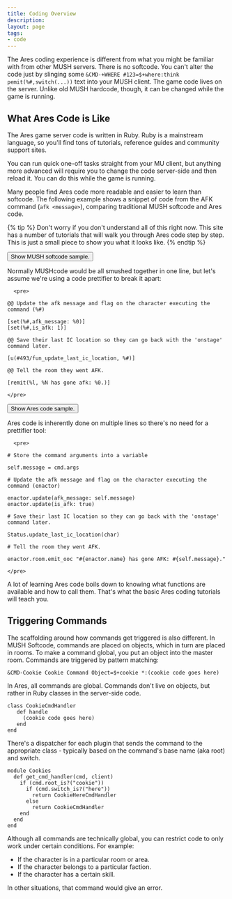 ```yaml
---
title: Coding Overview
description: 
layout: page
tags:
- code
---
```


The Ares coding experience is different from what you might be familiar with from other MUSH servers.  There is no softcode.  You can't alter the code just by slinging some `&CMD-+WHERE #123=$+where:think pemit(%#,switch(...))` text into your MUSH client.  The game code lives on the server.  Unlike old MUSH hardcode, though, it can be changed while the game is running. 

## What Ares Code is Like

The Ares game server code is written in Ruby.  Ruby is a mainstream language, so you'll find tons of tutorials, reference guides and community support sites.

You can run quick one-off tasks straight from your MU client, but anything more advanced will require you to change the code server-side and then reload it.  You can do this while the game is running.

Many people find Ares code more readable and easier to learn than softcode.  The following example shows a snippet of code from the AFK command (`afk <message>`), comparing traditional MUSH softcode and Ares code.

{% tip %} 
Don't worry if you don't understand all of this right now.  This site has a number of tutorials that will walk you through Ares code step by step.  This is just a small piece to show you what it looks like.
{% endtip %}


  <button class="btn btn-primary" type="button" data-toggle="collapse" data-target="#collapseMUEx" aria-expanded="false" aria-controls="collapseExample">
    Show MUSH softcode sample.
  </button>

<div class="collapse" id="collapseMUEx">
  <div class="card card-block">

Normally MUSHcode would be all smushed together in one line, but let's assume we're using a code prettifier to break it apart:

      <pre>

    @@ Update the afk message and flag on the character executing the command (%#)
    
    [set(%#,afk_message: %0)]
    [set(%#,is_afk: 1)]
    
    @@ Save their last IC location so they can go back with the 'onstage' command later.

    [u(#493/fun_update_last_ic_location, %#)]
    
    @@ Tell the room they went AFK. 
    
    [remit(%l, %N has gone afk: %0.)]
    
    </pre>
  </div>
</div>

  <button class="btn btn-primary" type="button" data-toggle="collapse" data-target="#collapseExample" aria-expanded="false" aria-controls="collapseExample">
    Show Ares code sample.
  </button>

<div class="collapse" id="collapseExample">
  <div class="card card-block">

Ares code is inherently done on multiple lines so there's no need for a prettifier tool:

      <pre>
 
    # Store the command arguments into a variable

    self.message = cmd.args
    
    # Update the afk message and flag on the character executing the command (enactor)

    enactor.update(afk_message: self.message)
    enactor.update(is_afk: true)
    
    # Save their last IC location so they can go back with the 'onstage' command later.

    Status.update_last_ic_location(char)
    
    # Tell the room they went AFK.  
    
    enactor.room.emit_ooc "#{enactor.name} has gone AFK: #{self.message}."

    </pre>
  </div>
</div>

A lot of learning Ares code boils down to knowing what functions are available and how to call them.  That's what the basic Ares coding tutorials will teach you.

## Triggering Commands

The scaffolding around how commands get triggered is also different.  In MUSH Softcode, commands are placed on objects, which in turn are placed in rooms.  To make a command global, you put an object into the master room.  Commands are triggered by pattern matching:

    &CMD-Cookie Cookie Command Object=$+cookie *:(cookie code goes here)

In Ares, all commands are global. Commands don't live on objects, but rather in Ruby classes in the server-side code.

    class CookieCmdHandler
       def handle
         (cookie code goes here)
       end
    end

There's a dispatcher for each plugin that sends the command to the appropriate class - typically based on the command's base name (aka root) and switch.

    module Cookies
      def get_cmd_handler(cmd, client)
        if (cmd.root_is?("cookie"))
          if (cmd.switch_is?("here"))
            return CookieHereCmdHandler
          else
            return CookieCmdHandler
        end
      end
    end

Although all commands are technically global, you can restrict code to only work under certain conditions.  For example:

* If the character is in a particular room or area.
* If the character belongs to a particular faction.
* If the character has a certain skill.

In other situations, that command would give an error.